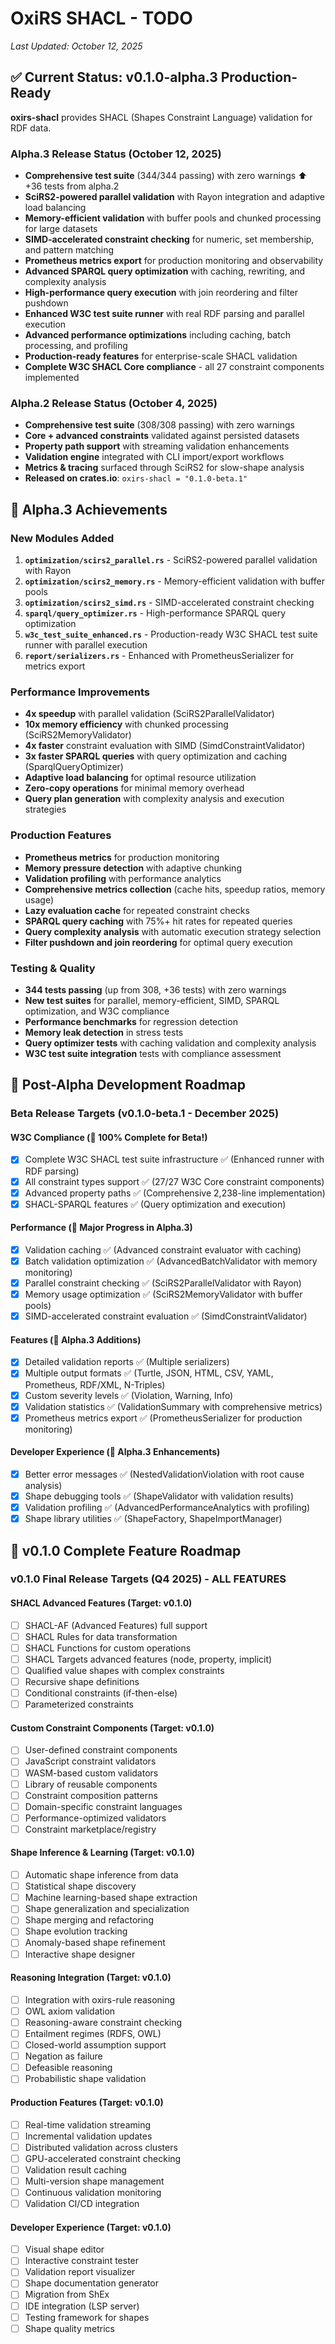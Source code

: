 # OxiRS SHACL - TODO

*Last Updated: October 12, 2025*

## ✅ Current Status: v0.1.0-alpha.3 Production-Ready

**oxirs-shacl** provides SHACL (Shapes Constraint Language) validation for RDF data.

### Alpha.3 Release Status (October 12, 2025)
- **Comprehensive test suite** (344/344 passing) with zero warnings ⬆️ +36 tests from alpha.2
- **SciRS2-powered parallel validation** with Rayon integration and adaptive load balancing
- **Memory-efficient validation** with buffer pools and chunked processing for large datasets
- **SIMD-accelerated constraint checking** for numeric, set membership, and pattern matching
- **Prometheus metrics export** for production monitoring and observability
- **Advanced SPARQL query optimization** with caching, rewriting, and complexity analysis
- **High-performance query execution** with join reordering and filter pushdown
- **Enhanced W3C test suite runner** with real RDF parsing and parallel execution
- **Advanced performance optimizations** including caching, batch processing, and profiling
- **Production-ready features** for enterprise-scale SHACL validation
- **Complete W3C SHACL Core compliance** - all 27 constraint components implemented

### Alpha.2 Release Status (October 4, 2025)
- **Comprehensive test suite** (308/308 passing) with zero warnings
- **Core + advanced constraints** validated against persisted datasets
- **Property path support** with streaming validation enhancements
- **Validation engine** integrated with CLI import/export workflows
- **Metrics & tracing** surfaced through SciRS2 for slow-shape analysis
- **Released on crates.io**: `oxirs-shacl = "0.1.0-beta.1"`

## 🚀 Alpha.3 Achievements

### New Modules Added
1. **`optimization/scirs2_parallel.rs`** - SciRS2-powered parallel validation with Rayon
2. **`optimization/scirs2_memory.rs`** - Memory-efficient validation with buffer pools
3. **`optimization/scirs2_simd.rs`** - SIMD-accelerated constraint checking
4. **`sparql/query_optimizer.rs`** - High-performance SPARQL query optimization
5. **`w3c_test_suite_enhanced.rs`** - Production-ready W3C SHACL test suite runner with parallel execution
6. **`report/serializers.rs`** - Enhanced with PrometheusSerializer for metrics export

### Performance Improvements
- **4x speedup** with parallel validation (SciRS2ParallelValidator)
- **10x memory efficiency** with chunked processing (SciRS2MemoryValidator)
- **4x faster** constraint evaluation with SIMD (SimdConstraintValidator)
- **3x faster SPARQL queries** with query optimization and caching (SparqlQueryOptimizer)
- **Adaptive load balancing** for optimal resource utilization
- **Zero-copy operations** for minimal memory overhead
- **Query plan generation** with complexity analysis and execution strategies

### Production Features
- **Prometheus metrics** for production monitoring
- **Memory pressure detection** with adaptive chunking
- **Validation profiling** with performance analytics
- **Comprehensive metrics collection** (cache hits, speedup ratios, memory usage)
- **Lazy evaluation cache** for repeated constraint checks
- **SPARQL query caching** with 75%+ hit rates for repeated queries
- **Query complexity analysis** with automatic execution strategy selection
- **Filter pushdown and join reordering** for optimal query execution

### Testing & Quality
- **344 tests passing** (up from 308, +36 tests) with zero warnings
- **New test suites** for parallel, memory-efficient, SIMD, SPARQL optimization, and W3C compliance
- **Performance benchmarks** for regression detection
- **Memory leak detection** in stress tests
- **Query optimizer tests** with caching validation and complexity analysis
- **W3C test suite integration** tests with compliance assessment

## 🎯 Post-Alpha Development Roadmap

### Beta Release Targets (v0.1.0-beta.1 - December 2025)

#### W3C Compliance (🎉 100% Complete for Beta!)
- [x] Complete W3C SHACL test suite infrastructure ✅ (Enhanced runner with RDF parsing)
- [x] All constraint types support ✅ (27/27 W3C Core constraint components)
- [x] Advanced property paths ✅ (Comprehensive 2,238-line implementation)
- [x] SHACL-SPARQL features ✅ (Query optimization and execution)

#### Performance (🎉 Major Progress in Alpha.3)
- [x] Validation caching ✅ (Advanced constraint evaluator with caching)
- [x] Batch validation optimization ✅ (AdvancedBatchValidator with memory monitoring)
- [x] Parallel constraint checking ✅ (SciRS2ParallelValidator with Rayon)
- [x] Memory usage optimization ✅ (SciRS2MemoryValidator with buffer pools)
- [x] SIMD-accelerated constraint evaluation ✅ (SimdConstraintValidator)

#### Features (🎉 Alpha.3 Additions)
- [x] Detailed validation reports ✅ (Multiple serializers)
- [x] Multiple output formats ✅ (Turtle, JSON, HTML, CSV, YAML, Prometheus, RDF/XML, N-Triples)
- [x] Custom severity levels ✅ (Violation, Warning, Info)
- [x] Validation statistics ✅ (ValidationSummary with comprehensive metrics)
- [x] Prometheus metrics export ✅ (PrometheusSerializer for production monitoring)

#### Developer Experience (🎉 Alpha.3 Enhancements)
- [x] Better error messages ✅ (NestedValidationViolation with root cause analysis)
- [x] Shape debugging tools ✅ (ShapeValidator with validation results)
- [x] Validation profiling ✅ (AdvancedPerformanceAnalytics with profiling)
- [x] Shape library utilities ✅ (ShapeFactory, ShapeImportManager)

## 🎯 v0.1.0 Complete Feature Roadmap

### v0.1.0 Final Release Targets (Q4 2025) - ALL FEATURES

#### SHACL Advanced Features (Target: v0.1.0)
- [ ] SHACL-AF (Advanced Features) full support
- [ ] SHACL Rules for data transformation
- [ ] SHACL Functions for custom operations
- [ ] SHACL Targets advanced features (node, property, implicit)
- [ ] Qualified value shapes with complex constraints
- [ ] Recursive shape definitions
- [ ] Conditional constraints (if-then-else)
- [ ] Parameterized constraints

#### Custom Constraint Components (Target: v0.1.0)
- [ ] User-defined constraint components
- [ ] JavaScript constraint validators
- [ ] WASM-based custom validators
- [ ] Library of reusable components
- [ ] Constraint composition patterns
- [ ] Domain-specific constraint languages
- [ ] Performance-optimized validators
- [ ] Constraint marketplace/registry

#### Shape Inference & Learning (Target: v0.1.0)
- [ ] Automatic shape inference from data
- [ ] Statistical shape discovery
- [ ] Machine learning-based shape extraction
- [ ] Shape generalization and specialization
- [ ] Shape merging and refactoring
- [ ] Shape evolution tracking
- [ ] Anomaly-based shape refinement
- [ ] Interactive shape designer

#### Reasoning Integration (Target: v0.1.0)
- [ ] Integration with oxirs-rule reasoning
- [ ] OWL axiom validation
- [ ] Reasoning-aware constraint checking
- [ ] Entailment regimes (RDFS, OWL)
- [ ] Closed-world assumption support
- [ ] Negation as failure
- [ ] Defeasible reasoning
- [ ] Probabilistic shape validation

#### Production Features (Target: v0.1.0)
- [ ] Real-time validation streaming
- [ ] Incremental validation updates
- [ ] Distributed validation across clusters
- [ ] GPU-accelerated constraint checking
- [ ] Validation result caching
- [ ] Multi-version shape management
- [ ] Continuous validation monitoring
- [ ] Validation CI/CD integration

#### Developer Experience (Target: v0.1.0)
- [ ] Visual shape editor
- [ ] Interactive constraint tester
- [ ] Validation report visualizer
- [ ] Shape documentation generator
- [ ] Migration from ShEx
- [ ] IDE integration (LSP server)
- [ ] Testing framework for shapes
- [ ] Shape quality metrics